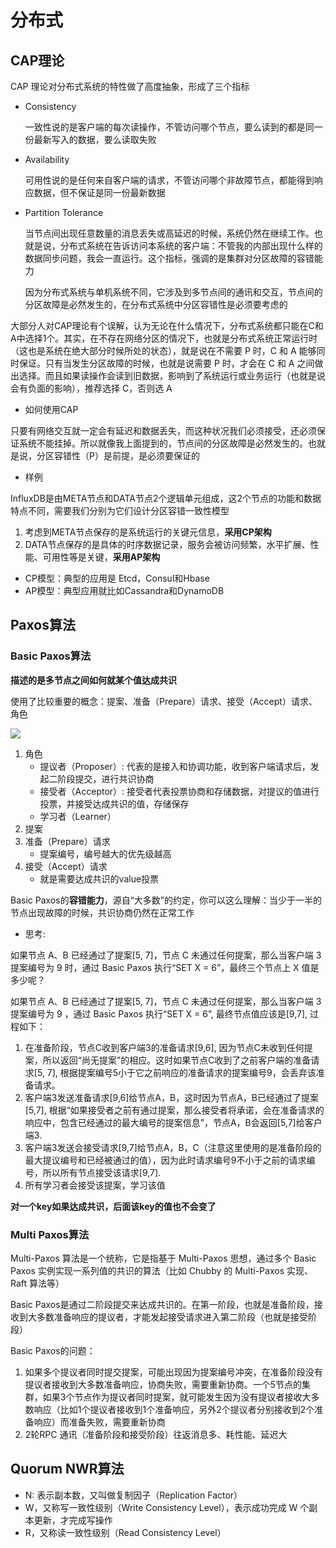 # 分布式

## CAP理论
CAP 理论对分布式系统的特性做了高度抽象，形成了三个指标
- Consistency

  一致性说的是客户端的每次读操作，不管访问哪个节点，要么读到的都是同一份最新写入的数据，要么读取失败

- Availability

   可用性说的是任何来自客户端的请求，不管访问哪个非故障节点，都能得到响应数据，但不保证是同一份最新数据

- Partition Tolerance

   当节点间出现任意数量的消息丢失或高延迟的时候，系统仍然在继续工作。也就是说，分布式系统在告诉访问本系统的客户端：不管我的内部出现什么样的数据同步问题，我会一直运行。这个指标，强调的是集群对分区故障的容错能力
   
   因为分布式系统与单机系统不同，它涉及到多节点间的通讯和交互，节点间的分区故障是必然发生的，在分布式系统中分区容错性是必须要考虑的

大部分人对CAP理论有个误解，认为无论在什么情况下，分布式系统都只能在C和A中选择1个。其实，在不存在网络分区的情况下，也就是分布式系统正常运行时（这也是系统在绝大部分时候所处的状态），就是说在不需要 P 时，C 和 A 能够同时保证。只有当发生分区故障的时候，也就是说需要 P 时，才会在 C 和 A 之间做出选择。而且如果读操作会读到旧数据，影响到了系统运行或业务运行（也就是说会有负面的影响），推荐选择 C，否则选 A

- 如何使用CAP

只要有网络交互就一定会有延迟和数据丢失，而这种状况我们必须接受，还必须保证系统不能挂掉。所以就像我上面提到的，节点间的分区故障是必然发生的。也就是说，分区容错性（P）是前提，是必须要保证的

- 样例

InfluxDB是由META节点和DATA节点2个逻辑单元组成，这2个节点的功能和数据特点不同，需要我们分别为它们设计分区容错一致性模型

1. 考虑到META节点保存的是系统运行的关键元信息，**采用CP架构**
2. DATA节点保存的是具体的时序数据记录，服务会被访问频繁，水平扩展、性能、可用性等是关键，**采用AP架构**

- CP模型：典型的应用是 Etcd，Consul和Hbase
- AP模型：典型应用就比如Cassandra和DynamoDB


## Paxos算法

### Basic Paxos算法

**描述的是多节点之间如何就某个值达成共识**

使用了比较重要的概念：提案、准备（Prepare）请求、接受（Accept）请求、角色

![](basicPaxos.png)

1. 角色
   - 提议者（Proposer）: 代表的是接入和协调功能，收到客户端请求后，发起二阶段提交，进行共识协商
   - 接受者（Acceptor）: 接受者代表投票协商和存储数据，对提议的值进行投票，并接受达成共识的值，存储保存
   - 学习者（Learner）
2. 提案
3. 准备（Prepare）请求
    - 提案编号，编号越大的优先级越高
4. 接受（Accept）请求
    - 就是需要达成共识的value投票

Basic Paxos的**容错能力**，源自“大多数”的约定，你可以这么理解：当少于一半的节点出现故障的时候，共识协商仍然在正常工作

- 思考:

如果节点 A、B 已经通过了提案[5, 7]，节点 C 未通过任何提案，那么当客户端 3 提案编号为 9 时，通过 Basic Paxos 执行“SET X = 6”，最终三个节点上 X 值是多少呢？

如果节点 A、B 已经通过了提案[5, 7]，节点 C 未通过任何提案，那么当客户端 3 提案编号为 9 ，通过 Basic Paxos 执行“SET X = 6”, 最终节点值应该是[9,7], 过程如下：
1. 在准备阶段，节点C收到客户端3的准备请求[9,6], 因为节点C未收到任何提案，所以返回“尚无提案”的相应。这时如果节点C收到了之前客户端的准备请求[5, 7], 根据提案编号5小于它之前响应的准备请求的提案编号9，会丢弃该准备请求。
2. 客户端3发送准备请求[9,6]给节点A，B，这时因为节点A，B已经通过了提案[5,7], 根据“如果接受者之前有通过提案，那么接受者将承诺，会在准备请求的响应中，包含已经通过的最大编号的提案信息”，节点A，B会返回[5,7]给客户端3.
3. 客户端3发送会接受请求[9,7]给节点A，B，C（注意这里使用的是准备阶段的最大提议编号和已经被通过的值），因为此时请求编号9不小于之前的请求编号，所以所有节点接受该请求[9,7].
4. 所有学习者会接受该提案，学习该值

**对一个key如果达成共识，后面该key的值也不会变了**


### Multi Paxos算法
   Multi-Paxos 算法是一个统称，它是指基于 Multi-Paxos 思想，通过多个 Basic Paxos 实例实现一系列值的共识的算法（比如 Chubby 的 Multi-Paxos 实现、Raft 算法等）

Basic Paxos是通过二阶段提交来达成共识的。在第一阶段，也就是准备阶段，接收到大多数准备响应的提议者，才能发起接受请求进入第二阶段（也就是接受阶段）

Basic Paxos的问题：

1. 如果多个提议者同时提交提案，可能出现因为提案编号冲突，在准备阶段没有提议者接收到大多数准备响应，协商失败，需要重新协商。一个5节点的集群，如果3个节点作为提议者同时提案，就可能发生因为没有提议者接收大多数响应（比如1个提议者接收到1个准备响应，另外2个提议者分别接收到2个准备响应）而准备失败，需要重新协商
2. 2轮RPC 通讯（准备阶段和接受阶段）往返消息多、耗性能、延迟大

## Quorum NWR算法

- N: 表示副本数，又叫做复制因子（Replication Factor）
- W，又称写一致性级别（Write Consistency Level），表示成功完成 W 个副本更新，才完成写操作
- R，又称读一致性级别（Read Consistency Level）

